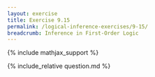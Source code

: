 ```yaml
---
layout: exercise
title: Exercise 9.15
permalink: /logical-inference-exercises/9-15/
breadcrumb: Inference in First-Order Logic
---
```


{% include mathjax_support %}

<div><i class="arrow-up" data-chapter="logical-inference-exercises" data-exercise="ex_15" data-rating="0"></i></div>
{% include_relative question.md %}
